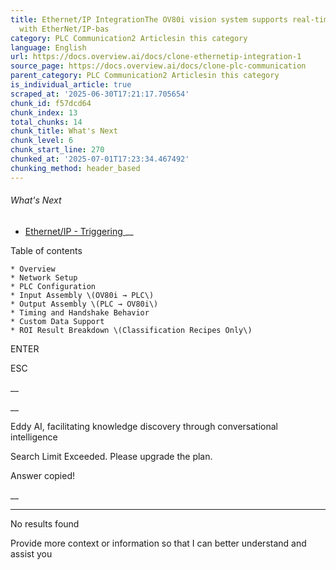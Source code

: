 ```yaml
---
title: Ethernet/IP IntegrationThe OV80i vision system supports real-time communication
  with EtherNet/IP-bas
category: PLC Communication2 Articlesin this category
language: English
url: https://docs.overview.ai/docs/clone-ethernetip-integration-1
source_page: https://docs.overview.ai/docs/clone-plc-communication
parent_category: PLC Communication2 Articlesin this category
is_individual_article: true
scraped_at: '2025-06-30T17:21:17.705654'
chunk_id: f57dcd64
chunk_index: 13
total_chunks: 14
chunk_title: What's Next
chunk_level: 6
chunk_start_line: 270
chunked_at: '2025-07-01T17:23:34.467492'
chunking_method: header_based
---
```


###### What's Next

  * [ Ethernet/IP - Triggering ](/docs/trigger-using-a-plc-ethernet-1) __



Table of contents

    * Overview 
    * Network Setup 
    * PLC Configuration 
    * Input Assembly \(OV80i → PLC\) 
    * Output Assembly \(PLC → OV80i\) 
    * Timing and Handshake Behavior 
    * Custom Data Support 
    * ROI Result Breakdown \(Classification Recipes Only\) 



ENTER

ESC

 __

__

Eddy AI, facilitating knowledge discovery through conversational intelligence

Search Limit Exceeded. Please upgrade the plan.

Answer copied\!

__

__ __

No results found

Provide more context or information so that I can better understand and assist you
